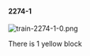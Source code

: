 #### 2274-1
![train-2274-1-0.png](https://github.com/lil-lab/nlvr/raw/master/nlvr/train/images/19/train-2274-1-0.png "train-2274-1-0.png")

There is 1 yellow block